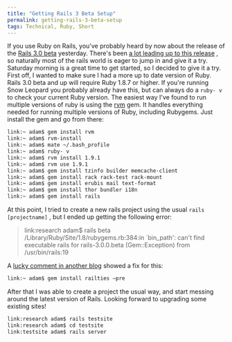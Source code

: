 ```yaml
---
title: "Getting Rails 3 Beta Setup"
permalink: getting-rails-3-beta-setup
tags: Technical, Ruby, Short
---
```


If you use Ruby on Rails, you've probably heard by now about the release of the [Rails 3.0 beta](http://weblog.rubyonrails.org/2009/2/5/this-week-in-rails-3-0) yesterday. There's been [a lot leading up to this release](http://www.engineyard.com/blog/2010/rails-3-beta-is-out-a-retrospective/) , so naturally most of the rails world is eager to jump in and give it a try. Saturday morning is a great time to get started, so I decided to give it a try. First off, I wanted to make sure I had a more up to date version of Ruby. Rails 3.0 beta and up will require Ruby 1.8.7 or higher. If you're running Snow Leopard you probably already have this, but can always do a `ruby- v` to check your current Ruby version. The easiest way I've found to run multiple versions of ruby is using the [rvm](http://rvm.beginrescueend.com/install/) gem. It handles everything needed for running multiple versions of Ruby, including Rubygems. Just install the gem and go from there:

```bash
link:~ adam$ gem install rvm
link:~ adam$ rvm-install
link:~ adam$ mate ~/.bash_profile
link:~ adam$ ruby- v
link:~ adam$ rvm install 1.9.1
link:~ adam$ rvm use 1.9.1
link:~ adam$ gem install tzinfo builder memcache-client
link:~ adam$ gem install rack rack-test rack-mount
link:~ adam$ gem install erubis mail text-format
link:~ adam$ gem install thor bundler i18n
link:~ adam$ gem install rails
```

At this point, I tried to create a new rails project using the usual `rails [projectname]` , but I ended up getting the following error:


> link:research adam$ rails beta /Library/Ruby/Site/1.8/rubygems.rb:384:in `bin_path': can't find executable rails for rails-3.0.0.beta (Gem::Exception) from /usr/bin/rails:19

A [lucky comment in another blog](http://www.rubyinside.com/how-to-install-rails-3-0-prerelease-beta-2955.html) showed a fix for this:

```bash
link:~ adam$ gem install railties —pre
```

After that I was able to create a project the usual way, and start messing around the latest version of Rails. Looking forward to upgrading some existing sites!

```bash
link:research adam$ rails testsite
link:research adam$ cd testsite
link:testsite adam$ rails server
```
